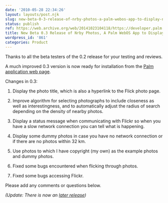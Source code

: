 ```yaml
---
date: '2010-05-28 22:34:26'
layout: layouts/post.njk
slug: new-beta-0-3-release-of-nrby-photos-a-palm-webos-app-to-display-nearby-photographs
status: publish
ref: https://web.archive.org/web/20141023104118/https://developer.palm.com/webChannel/index.php?packageid=org.eamonn.nrby
title: New Beta 0.3 Release of Nrby Photos, A Palm WebOS App to Display Nearby Photographs
wordpress_id: '861'
categories: Product
---
```


Thanks to all the beta testers of the 0.2 release for your testing and reviews.

A much improved 0.3 version is now ready for installation from the [Palm application web page](https://web.archive.org/web/20141023104118/https://developer.palm.com/webChannel/index.php?packageid=org.eamonn.nrby).

Changes in 0.3:


  1. Display the photo title, which is also a hyperlink to the Flick photo page.


  2. Improve algorithm for selecting photographs to include closeness as well as interestingness, and to automatically adjust the radius of search depending on the density of nearby photos.


  3. Display a status message when communicating with Flickr so when you have a slow network connection you can tell what is happening.


  4. Display some dummy photos in case you have no network connection or if there are no photos within 32 km.


  5. Use photos to which I have copyright (my own) as the example photos and dummy photos.


  6. Fixed some bugs encountered when flicking through photos.


  7. Fixed some bugs accessing Flickr.


Please add any comments or questions below.

_(Update: There is now an [later release](http://www.eamonn.org/blog/?p=873))_

